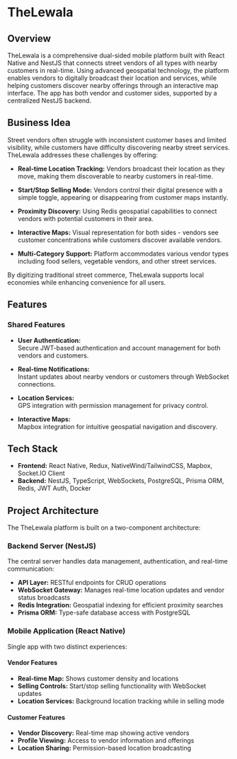 # TheLewala

## Overview
TheLewala is a comprehensive dual-sided mobile platform built with React Native and NestJS that connects street vendors of all types with nearby customers in real-time. Using advanced geospatial technology, the platform enables vendors to digitally broadcast their location and services, while helping customers discover nearby offerings through an interactive map interface. The app has both vendor and customer sides, supported by a centralized NestJS backend.

## Business Idea
Street vendors often struggle with inconsistent customer bases and limited visibility, while customers have difficulty discovering nearby street services. TheLewala addresses these challenges by offering:

- **Real-time Location Tracking:** Vendors broadcast their location as they move, making them discoverable to nearby customers in real-time.
  
- **Start/Stop Selling Mode:** Vendors control their digital presence with a simple toggle, appearing or disappearing from customer maps instantly.
  
- **Proximity Discovery:** Using Redis geospatial capabilities to connect vendors with potential customers in their area.
  
- **Interactive Maps:** Visual representation for both sides - vendors see customer concentrations while customers discover available vendors.
  
- **Multi-Category Support:** Platform accommodates various vendor types including food sellers, vegetable vendors, and other street services.

By digitizing traditional street commerce, TheLewala supports local economies while enhancing convenience for all users.

## Features

### Shared Features

- **User Authentication:**  
  Secure JWT-based authentication and account management for both vendors and customers.
  
- **Real-time Notifications:**  
  Instant updates about nearby vendors or customers through WebSocket connections.
  
- **Location Services:**  
  GPS integration with permission management for privacy control.
  
- **Interactive Maps:**  
  Mapbox integration for intuitive geospatial navigation and discovery.

## Tech Stack

- **Frontend:** React Native, Redux, NativeWind/TailwindCSS, Mapbox, Socket.IO Client
- **Backend:** NestJS, TypeScript, WebSockets, PostgreSQL, Prisma ORM, Redis, JWT Auth, Docker

## Project Architecture

The TheLewala platform is built on a two-component architecture:

### Backend Server (NestJS)

The central server handles data management, authentication, and real-time communication:

- **API Layer:** RESTful endpoints for CRUD operations
- **WebSocket Gateway:** Manages real-time location updates and vendor status broadcasts
- **Redis Integration:** Geospatial indexing for efficient proximity searches
- **Prisma ORM:** Type-safe database access with PostgreSQL

### Mobile Application (React Native)

Single app with two distinct experiences:

#### Vendor Features

- **Real-time Map:** Shows customer density and locations
- **Selling Controls:** Start/stop selling functionality with WebSocket updates
- **Location Services:** Background location tracking while in selling mode

#### Customer Features

- **Vendor Discovery:** Real-time map showing active vendors
- **Profile Viewing:** Access to vendor information and offerings
- **Location Sharing:** Permission-based location broadcasting
